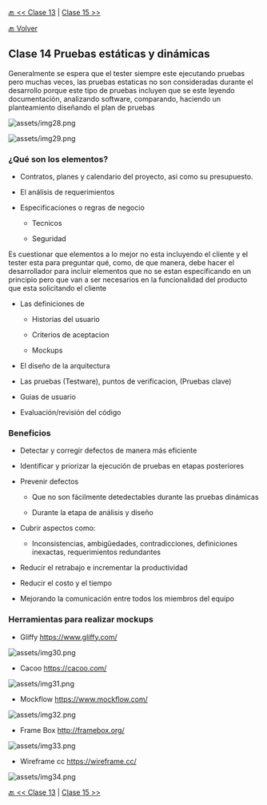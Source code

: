 [🔙 << Clase 13](../13_Class/13_Class.md) | [Clase 15 >>](../15_Class/15_Class.md)

[🔙 Volver](../README.md)

## Clase 14 Pruebas estáticas y dinámicas

Generalmente se espera que el tester siempre este ejecutando pruebas pero muchas veces, las pruebas estaticas no son consideradas durante el desarrollo porque este tipo de pruebas incluyen que se este leyendo documentación, analizando software, comparando, haciendo un planteamiento diseñando el plan de pruebas

![assets/img28.png](../assets/img28.png)

![assets/img29.png](../assets/img29.png)

### ¿Qué son los elementos?

- Contratos, planes y calendario del proyecto, asi como su presupuesto.

- El análisis de requerimientos

- Especificaciones o regras de negocio

    - Tecnicos

    - Seguridad 


Es cuestionar que elementos a lo mejor no esta incluyendo el cliente y el tester esta para preguntar qué, como, de que manera, debe hacer el desarrollador para incluir elementos que no se estan especificando en un principio pero que van a ser necesarios en la funcionalidad del producto que esta solicitando el cliente 

- Las definiciones de 

    - Historias del usuario

    - Criterios de aceptacion

    - Mockups

- El diseño de la arquitectura

- Las pruebas (Testware), puntos de verificacion, (Pruebas clave)

- Guias de usuario

- Evaluación/revisión del código

### Beneficios

- Detectar y corregir defectos de manera más eficiente

- Identificar y priorizar la ejecución de pruebas en etapas posteriores

- Prevenir defectos

    - Que no son fácilmente detedectables durante las pruebas dinámicas

    - Durante la etapa de análisis y diseño

- Cubrir aspectos como:

    - Inconsistencias, ambigûedades, contradicciones, definiciones inexactas, requerimientos redundantes

- Reducir el retrabajo e incrementar la productividad

- Reducir el costo y el tiempo

- Mejorando la comunicación entre todos los miembros del equipo

### Herramientas para realizar mockups

- Gliffy https://www.gliffy.com/

![assets/img30.png](../assets/img30.png)

- Cacoo https://cacoo.com/

![assets/img31.png](../assets/img31.png)

- Mockflow https://www.mockflow.com/

![assets/img32.png](../assets/img32.png)

- Frame Box http://framebox.org/

![assets/img33.png](../assets/img33.png)

- Wireframe cc https://wireframe.cc/ 

![assets/img34.png](../assets/img34.png)




[🔙 << Clase 13](../13_Class/13_Class.md) | [Clase 15 >>](../15_Class/15_Class.md)


